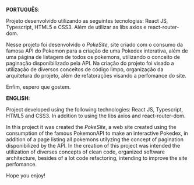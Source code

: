 
**PORTUGUÊS**:

Projeto desenvolvido utilizando as seguintes tecnologias: React JS, Typescript, HTML5 e CSS3. Além de utilizar as libs axios e react-router-dom.

Nesse projeto foi desenvolvido o *PokeSite*, site criado com o consumo da famosa API do Pokemon para a criação de uma Pokedex interativa, além de uma página de listagem de todos os pokemons, utilizando o conceito de paginação disponibilizado pela API. Na criação do projeto foi visado a utilização de diversos conceitos de código limpo, organização da arquitetura do projeto, além de refatorações visando a perfomance do site.

Enfim, espero que gostem. 

**ENGLISH**:

Project developed using the following technologies: React JS, Typescript, HTML5 and CSS3. In addition to using the libs axios and react-router-dom.

In this project it was created the *PokeSite*, a web site created using the consumption of the famous PokemonAPI to make an interactive Pokedex, in addition of a page listing all pokemons utilyzing the concept of pagination disponibilized by the API. In the creation of this project was intended the utilization of diverses concepts of clean code, organized software architecture, besides of a lot code refactoring, intending to improve the site perfomance.

Hope you enjoy!
